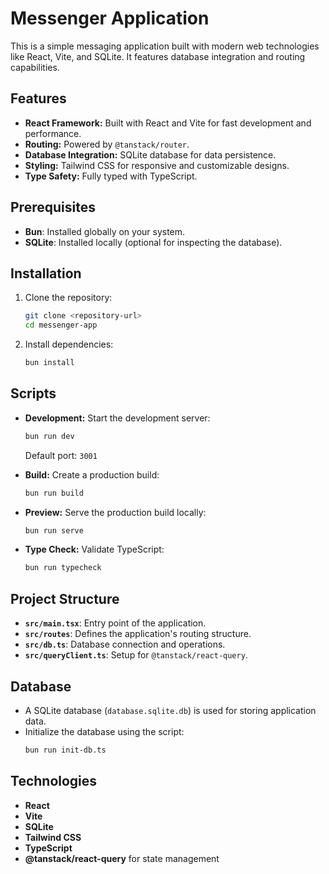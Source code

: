 
# Messenger Application

This is a simple messaging application built with modern web technologies like React, Vite, and SQLite. It features database integration and routing capabilities.

## Features

- **React Framework:** Built with React and Vite for fast development and performance.
- **Routing:** Powered by `@tanstack/router`.
- **Database Integration:** SQLite database for data persistence.
- **Styling:** Tailwind CSS for responsive and customizable designs.
- **Type Safety:** Fully typed with TypeScript.

## Prerequisites

- **Bun**: Installed globally on your system.
- **SQLite**: Installed locally (optional for inspecting the database).

## Installation

1. Clone the repository:
   ```bash
   git clone <repository-url>
   cd messenger-app
   ```

2. Install dependencies:
   ```bash
   bun install
   ```

## Scripts

- **Development:** Start the development server:
  ```bash
  bun run dev
  ```
  Default port: `3001`

- **Build:** Create a production build:
  ```bash
  bun run build
  ```

- **Preview:** Serve the production build locally:
  ```bash
  bun run serve
  ```

- **Type Check:** Validate TypeScript:
  ```bash
  bun run typecheck
  ```

## Project Structure

- **`src/main.tsx`**: Entry point of the application.
- **`src/routes`**: Defines the application's routing structure.
- **`src/db.ts`**: Database connection and operations.
- **`src/queryClient.ts`**: Setup for `@tanstack/react-query`.

## Database

- A SQLite database (`database.sqlite.db`) is used for storing application data.
- Initialize the database using the script:
  ```bash
  bun run init-db.ts
  ```

## Technologies

- **React**
- **Vite**
- **SQLite**
- **Tailwind CSS**
- **TypeScript**
- **@tanstack/react-query** for state management
